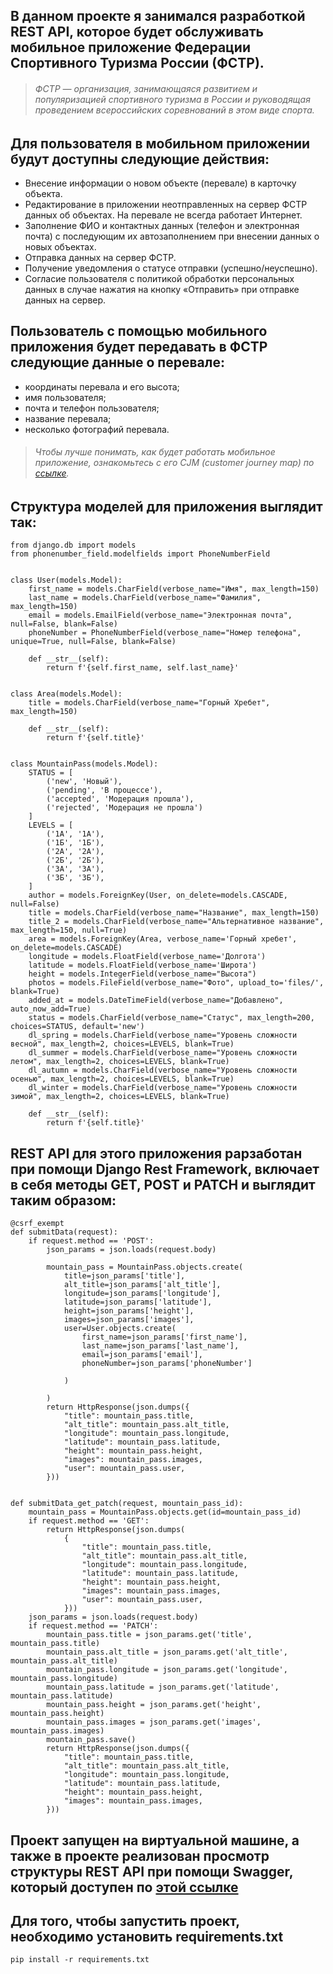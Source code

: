 ## В данном проекте я занимался разработкой REST API, которое будет обслуживать мобильное приложение Федерации Спортивного Туризма России (ФСТР).

>###### ФСТР — организация, занимающаяся развитием и популяризацией спортивного туризма в России и руководящая проведением всероссийских соревнований в этом виде спорта.

## Для пользователя в мобильном приложении будут доступны следующие действия:
* Внесение информации о новом объекте (перевале) в карточку объекта.
* Редактирование в приложении неотправленных на сервер ФСТР данных об объектах. На перевале не всегда работает Интернет.
* Заполнение ФИО и контактных данных (телефон и электронная почта) с последующим их автозаполнением при внесении данных о новых объектах.
* Отправка данных на сервер ФСТР.
* Получение уведомления о статусе отправки (успешно/неуспешно).
* Согласие пользователя с политикой обработки персональных данных в случае нажатия на кнопку «Отправить» при отправке данных на сервер.

## Пользователь с помощью мобильного приложения будет передавать в ФСТР следующие данные о перевале:
* координаты перевала и его высота;
* имя пользователя;
* почта и телефон пользователя;
* название перевала;
* несколько фотографий перевала.

>###### Чтобы лучше понимать, как будет работать мобильное приложение, ознакомьтесь с его CJM (customer journey map) по [ссылке](https://docs.google.com/spreadsheets/d/1eNFtPqYUFftQ4v-OC2K91rDGwBfUhsLh3UvEY1CXov0/edit#gid=0).

## Структура моделей для приложения выглядит так:
```
from django.db import models
from phonenumber_field.modelfields import PhoneNumberField


class User(models.Model):
    first_name = models.CharField(verbose_name="Имя", max_length=150)
    last_name = models.CharField(verbose_name="Фамилия", max_length=150)
    email = models.EmailField(verbose_name="Электронная почта", null=False, blank=False)
    phoneNumber = PhoneNumberField(verbose_name="Номер телефона", unique=True, null=False, blank=False)

    def __str__(self):
        return f'{self.first_name, self.last_name}'


class Area(models.Model):
    title = models.CharField(verbose_name="Горный Хребет", max_length=150)

    def __str__(self):
        return f'{self.title}'


class MountainPass(models.Model):
    STATUS = [
        ('new', 'Новый'),
        ('pending', 'В процессе'),
        ('accepted', 'Модерация прошла'),
        ('rejected', 'Модерация не прошла')
    ]
    LEVELS = [
        ('1А', '1А'),
        ('1Б', '1Б'),
        ('2А', '2А'),
        ('2Б', '2Б'),
        ('3А', '3А'),
        ('3Б', '3Б'),
    ]
    author = models.ForeignKey(User, on_delete=models.CASCADE, null=False)
    title = models.CharField(verbose_name="Название", max_length=150)
    title_2 = models.CharField(verbose_name="Альтернативное название", max_length=150, null=True)
    area = models.ForeignKey(Area, verbose_name='Горный хребет', on_delete=models.CASCADE)
    longitude = models.FloatField(verbose_name='Долгота')
    latitude = models.FloatField(verbose_name='Широта')
    height = models.IntegerField(verbose_name="Высота")
    photos = models.FileField(verbose_name="Фото", upload_to='files/', blank=True)
    added_at = models.DateTimeField(verbose_name="Добавлено", auto_now_add=True)
    status = models.CharField(verbose_name="Статус", max_length=200, choices=STATUS, default='new')
    dl_spring = models.CharField(verbose_name="Уровень сложности весной", max_length=2, choices=LEVELS, blank=True)
    dl_summer = models.CharField(verbose_name="Уровень сложности летом", max_length=2, choices=LEVELS, blank=True)
    dl_autumn = models.CharField(verbose_name="Уровень сложности осенью", max_length=2, choices=LEVELS, blank=True)
    dl_winter = models.CharField(verbose_name="Уровень сложности зимой", max_length=2, choices=LEVELS, blank=True)

    def __str__(self):
        return f'{self.title}'
```

## REST API для этого приложения рарзаботан при помощи Django Rest Framework, включает в себя методы GET, POST и PATCH и выглядит таким образом:
```
@csrf_exempt
def submitData(request):
    if request.method == 'POST':
        json_params = json.loads(request.body)

        mountain_pass = MountainPass.objects.create(
            title=json_params['title'],
            alt_title=json_params['alt_title'],
            longitude=json_params['longitude'],
            latitude=json_params['latitude'],
            height=json_params['height'],
            images=json_params['images'],
            user=User.objects.create(
                first_name=json_params['first_name'],
                last_name=json_params['last_name'],
                email=json_params['email'],
                phoneNumber=json_params['phoneNumber']

            )

        )
        return HttpResponse(json.dumps({
            "title": mountain_pass.title,
            "alt_title": mountain_pass.alt_title,
            "longitude": mountain_pass.longitude,
            "latitude": mountain_pass.latitude,
            "height": mountain_pass.height,
            "images": mountain_pass.images,
            "user": mountain_pass.user,
        }))


def submitData_get_patch(request, mountain_pass_id):
    mountain_pass = MountainPass.objects.get(id=mountain_pass_id)
    if request.method == 'GET':
        return HttpResponse(json.dumps(
            {
                "title": mountain_pass.title,
                "alt_title": mountain_pass.alt_title,
                "longitude": mountain_pass.longitude,
                "latitude": mountain_pass.latitude,
                "height": mountain_pass.height,
                "images": mountain_pass.images,
                "user": mountain_pass.user,
            }))
    json_params = json.loads(request.body)
    if request.method == 'PATCH':
        mountain_pass.title = json_params.get('title', mountain_pass.title)
        mountain_pass.alt_title = json_params.get('alt_title', mountain_pass.alt_title)
        mountain_pass.longitude = json_params.get('longitude', mountain_pass.longitude)
        mountain_pass.latitude = json_params.get('latitude', mountain_pass.latitude)
        mountain_pass.height = json_params.get('height', mountain_pass.height)
        mountain_pass.images = json_params.get('images', mountain_pass.images)
        mountain_pass.save()
        return HttpResponse(json.dumps({
            "title": mountain_pass.title,
            "alt_title": mountain_pass.alt_title,
            "longitude": mountain_pass.longitude,
            "latitude": mountain_pass.latitude,
            "height": mountain_pass.height,
            "images": mountain_pass.images,
        }))
```
## Проект запущен на виртуальной машине, а также в проекте реализован просмотр структуры REST API при помощи Swagger, который доступен по [этой ссылке](http://84.201.133.27:8000/swagger-docs/)

## Для того, чтобы запустить проект, необходимо установить requirements.txt
`pip install -r requirements.txt`
